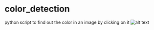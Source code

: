 # color_detection
python script to find out the color in an image by clicking on it
![alt text](https://github.com/amanrock005/color_detection/blob/o1.PNG?raw=true)
